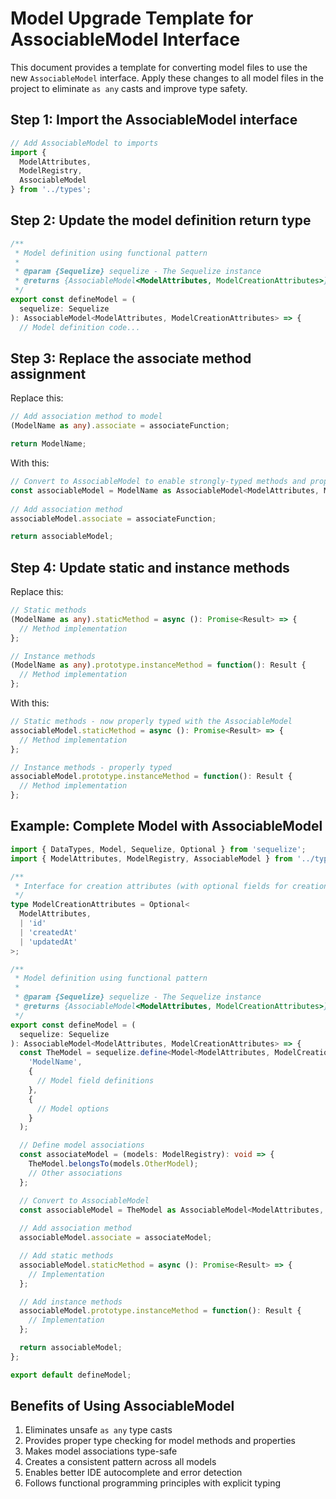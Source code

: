# Model Upgrade Template for AssociableModel Interface

This document provides a template for converting model files to use the new `AssociableModel` interface. Apply these changes to all model files in the project to eliminate `as any` casts and improve type safety.

## Step 1: Import the AssociableModel interface

```typescript
// Add AssociableModel to imports
import { 
  ModelAttributes,
  ModelRegistry, 
  AssociableModel 
} from '../types';
```

## Step 2: Update the model definition return type

```typescript
/**
 * Model definition using functional pattern
 * 
 * @param {Sequelize} sequelize - The Sequelize instance
 * @returns {AssociableModel<ModelAttributes, ModelCreationAttributes>} - The model with associations
 */
export const defineModel = (
  sequelize: Sequelize
): AssociableModel<ModelAttributes, ModelCreationAttributes> => {
  // Model definition code...
```

## Step 3: Replace the associate method assignment

Replace this:

```typescript
// Add association method to model
(ModelName as any).associate = associateFunction;

return ModelName;
```

With this:

```typescript
// Convert to AssociableModel to enable strongly-typed methods and properties
const associableModel = ModelName as AssociableModel<ModelAttributes, ModelCreationAttributes>;
  
// Add association method
associableModel.associate = associateFunction;

return associableModel;
```

## Step 4: Update static and instance methods

Replace this:

```typescript
// Static methods
(ModelName as any).staticMethod = async (): Promise<Result> => {
  // Method implementation
};

// Instance methods
(ModelName as any).prototype.instanceMethod = function(): Result {
  // Method implementation
};
```

With this:

```typescript
// Static methods - now properly typed with the AssociableModel
associableModel.staticMethod = async (): Promise<Result> => {
  // Method implementation
};

// Instance methods - properly typed
associableModel.prototype.instanceMethod = function(): Result {
  // Method implementation
};
```

## Example: Complete Model with AssociableModel

```typescript
import { DataTypes, Model, Sequelize, Optional } from 'sequelize';
import { ModelAttributes, ModelRegistry, AssociableModel } from '../types';

/**
 * Interface for creation attributes (with optional fields for creation)
 */
type ModelCreationAttributes = Optional<
  ModelAttributes,
  | 'id'
  | 'createdAt'
  | 'updatedAt'
>;

/**
 * Model definition using functional pattern
 * 
 * @param {Sequelize} sequelize - The Sequelize instance
 * @returns {AssociableModel<ModelAttributes, ModelCreationAttributes>} - The model with associations
 */
export const defineModel = (
  sequelize: Sequelize
): AssociableModel<ModelAttributes, ModelCreationAttributes> => {
  const TheModel = sequelize.define<Model<ModelAttributes, ModelCreationAttributes>>(
    'ModelName',
    {
      // Model field definitions
    },
    {
      // Model options
    }
  );

  // Define model associations
  const associateModel = (models: ModelRegistry): void => {
    TheModel.belongsTo(models.OtherModel);
    // Other associations
  };

  // Convert to AssociableModel
  const associableModel = TheModel as AssociableModel<ModelAttributes, ModelCreationAttributes>;
  
  // Add association method
  associableModel.associate = associateModel;

  // Add static methods
  associableModel.staticMethod = async (): Promise<Result> => {
    // Implementation
  };

  // Add instance methods
  associableModel.prototype.instanceMethod = function(): Result {
    // Implementation
  };

  return associableModel;
};

export default defineModel;
```

## Benefits of Using AssociableModel

1. Eliminates unsafe `as any` type casts
2. Provides proper type checking for model methods and properties
3. Makes model associations type-safe
4. Creates a consistent pattern across all models
5. Enables better IDE autocomplete and error detection
6. Follows functional programming principles with explicit typing